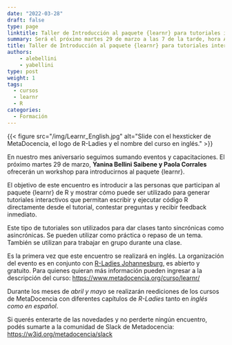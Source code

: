 ```yaml
---
date: "2022-03-28"
draft: false
type: page
linktitle: Taller de Introducción al paquete {learnr} para tutoriales interactivos, en inglés
summary: Será el próximo martes 29 de marzo a las 7 de la tarde, hora Argentina. Durante los meses de abril y mayo se reeditarán los cursos en conjunto con la comunidad R-Ladies.
title: Taller de Introducción al paquete {learnr} para tutoriales interactivos, en inglés
authors:
    - alebellini
    - yabellini
type: post
weight: 1
tags: 
  - cursos
  - learnr
  - R
categories:
  - Formación
---
```


{{< figure src="/img/Learnr_English.jpg" alt="Slide con el hexsticker de MetaDocencia, el logo de R-Ladies y el nombre del curso en inglés." >}}

En nuestro mes aniversario seguimos sumando eventos y capacitaciones. El próximo martes 29 de marzo, __Yanina Bellini Saibene y Paola Corrales__ ofrecerán un workshop para introducirnos al paquete {learnr}.

El objetivo de este encuentro es introducir a las personas que participan al paquete {learnr} de R y mostrar cómo puede ser utilizado para generar tutoriales interactivos que permitan escribir y ejecutar código R directamente desde el tutorial, contestar preguntas y recibir feedback inmediato.

Este tipo de tutoriales son utilizados para dar clases tanto sincrónicas como asincrónicas.  Se pueden utilizar como práctica o repaso de un tema.  También se utilizan para trabajar en grupo durante una clase.

Es la primera vez que este encuentro se realizará en inglés.
La organización del evento es en conjunto con [R-Ladies Johannesburg](https://twitter.com/RLadiesJozi), es abierto y gratuito. Para quienes quieran más información pueden ingresar a la descripción del curso: https://www.metadocencia.org/curso/learnr/

Durante los meses de _abril y mayo_ se realizarán reediciones de los cursos de MetaDocencia con diferentes capítulos de _R-Ladies_ tanto en _inglés como en español_. 

Si querés enterarte de las novedades y no perderte ningún encuentro, podés sumarte a la comunidad de Slack de Metadocencia: https://w3id.org/metadocencia/slack
